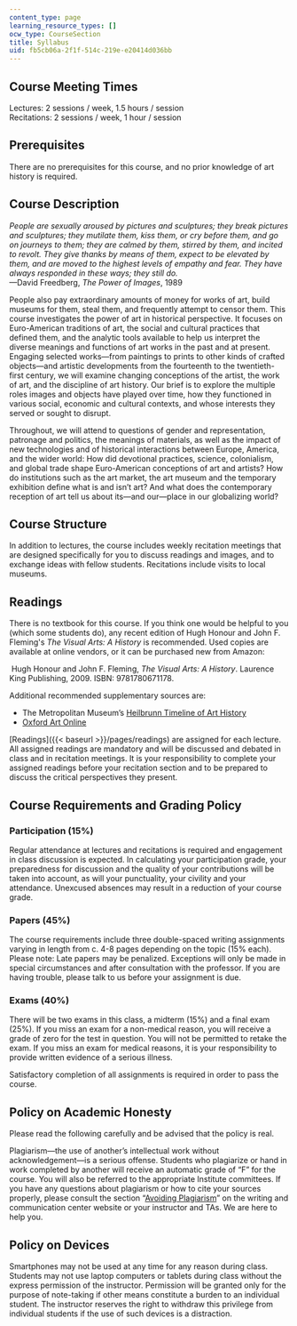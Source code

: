 ```yaml
---
content_type: page
learning_resource_types: []
ocw_type: CourseSection
title: Syllabus
uid: fb5cb06a-2f1f-514c-219e-e20414d036bb
---
```


Course Meeting Times
--------------------

Lectures: 2 sessions / week, 1.5 hours / session  
Recitations: 2 sessions / week, 1 hour / session

Prerequisites
-------------

There are no prerequisites for this course, and no prior knowledge of art history is required.

Course Description
------------------

_People are sexually aroused by pictures and sculptures; they break pictures and sculptures; they mutilate them, kiss them, or cry before them, and go on journeys to them; they are calmed by them, stirred by them, and incited to revolt. They give thanks by means of them, expect to be elevated by them, and are moved to the highest levels of empathy and fear. They have always responded in these ways; they still do._  
—David Freedberg, _The Power of Images_, 1989

People also pay extraordinary amounts of money for works of art, build museums for them, steal them, and frequently attempt to censor them. This course investigates the power of art in historical perspective. It focuses on Euro-American traditions of art, the social and cultural practices that defined them, and the analytic tools available to help us interpret the diverse meanings and functions of art works in the past and at present. Engaging selected works—from paintings to prints to other kinds of crafted objects—and artistic developments from the fourteenth to the twentieth-first century, we will examine changing conceptions of the artist, the work of art, and the discipline of art history. Our brief is to explore the multiple roles images and objects have played over time, how they functioned in various social, economic and cultural contexts, and whose interests they served or sought to disrupt.

Throughout, we will attend to questions of gender and representation, patronage and politics, the meanings of materials, as well as the impact of new technologies and of historical interactions between Europe, America, and the wider world: How did devotional practices, science, colonialism, and global trade shape Euro-American conceptions of art and artists? How do institutions such as the art market, the art museum and the temporary exhibition define what is and isn’t art? And what does the contemporary reception of art tell us about its—and our—place in our globalizing world?

Course Structure
----------------

In addition to lectures, the course includes weekly recitation meetings that are designed specifically for you to discuss readings and images, and to exchange ideas with fellow students. Recitations include visits to local museums.

Readings
--------

There is no textbook for this course. If you think one would be helpful to you (which some students do), any recent edition of Hugh Honour and John F. Fleming's _The Visual Arts: A History_ is recommended. Used copies are available at online vendors, or it can be purchased new from Amazon:

 Hugh Honour and John F. Fleming, _The Visual Arts: A History_. Laurence King Publishing, 2009. ISBN: 9781780671178.

Additional recommended supplementary sources are:

*   The Metropolitan Museum’s [Heilbrunn Timeline of Art History](https://www.metmuseum.org/toah/)
*   [Oxford Art Online](http://www.oxfordartonline.com) 

[Readings]({{< baseurl >}}/pages/readings) are assigned for each lecture. All assigned readings are mandatory and will be discussed and debated in class and in recitation meetings. It is your responsibility to complete your assigned readings before your recitation section and to be prepared to discuss the critical perspectives they present.

Course Requirements and Grading Policy
--------------------------------------

### Participation (15%)

Regular attendance at lectures and recitations is required and engagement in class discussion is expected. In calculating your participation grade, your preparedness for discussion and the quality of your contributions will be taken into account, as will your punctuality, your civility and your attendance. Unexcused absences may result in a reduction of your course grade.

### Papers (45%)

The course requirements include three double-spaced writing assignments varying in length from c. 4-8 pages depending on the topic (15% each). Please note: Late papers may be penalized. Exceptions will only be made in special circumstances and after consultation with the professor. If you are having trouble, please talk to us before your assignment is due.

### Exams (40%)

There will be two exams in this class, a midterm (15%) and a final exam (25%). If you miss an exam for a non-medical reason, you will receive a grade of zero for the test in question. You will not be permitted to retake the exam. If you miss an exam for medical reasons, it is your responsibility to provide written evidence of a serious illness.  
  
Satisfactory completion of all assignments is required in order to pass the course.

Policy on Academic Honesty
--------------------------

Please read the following carefully and be advised that the policy is real.

Plagiarism—the use of another’s intellectual work without acknowledgement—is a serious offense. Students who plagiarize or hand in work completed by another will receive an automatic grade of “F” for the course. You will also be referred to the appropriate Institute committees. If you have any questions about plagiarism or how to cite your sources properly, please consult the section “[Avoiding Plagiarism](http://writing.mit.edu/wcc/avoidingplagiarism)” on the writing and communication center website or your instructor and TAs. We are here to help you.

Policy on Devices
-----------------

Smartphones may not be used at any time for any reason during class. Students may not use laptop computers or tablets during class without the express permission of the instructor. Permission will be granted only for the purpose of note-taking if other means constitute a burden to an individual student. The instructor reserves the right to withdraw this privilege from individual students if the use of such devices is a distraction.